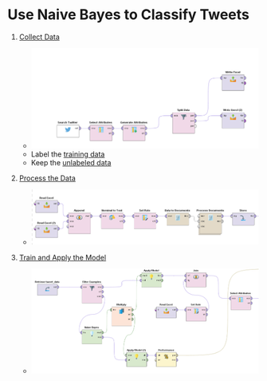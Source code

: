 
# Use Naive Bayes to Classify Tweets

1. [Collect Data](https://github.com/xbwei/machine_learning_in_rapidminer/blob/master/naive_bayes_classifiy_tweet/collect_tweets.xml)
    * <img src="collect_tweet.PNG" width="500">
    * Label the [training data](https://github.com/xbwei/machine_learning_in_rapidminer/blob/master/naive_bayes_classifiy_tweet/traing.xlsx)
    * Keep the [unlabeled data](https://github.com/xbwei/machine_learning_in_rapidminer/blob/master/naive_bayes_classifiy_tweet/unlabeled.xlsx)   
2. [Process the Data](https://github.com/xbwei/machine_learning_in_rapidminer/blob/master/naive_bayes_classifiy_tweet/process_data.xml)
     * <img src="process_data.PNG" width="500"> 
     
3. [Train and Apply the Model](https://github.com/xbwei/machine_learning_in_rapidminer/blob/master/naive_bayes_classifiy_tweet/train_and_apply_model.xml)
     * <img src="apply_data.PNG" width="500"> 
